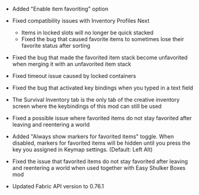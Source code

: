 - Added "Enable item favoriting" option

- Fixed compatibility issues with Inventory Profiles Next
    - Items in locked slots will no longer be quick stacked
    - Fixed the bug that caused favorite items to sometimes lose their favorite status after sorting

- Fixed the bug that made the favorited item stack become unfavorited when merging it with an unfavorited item stack

- Fixed timeout issue caused by locked containers

- Fixed the bug that activated key bindings when you typed in a text field

- The Survival Inventory tab is the only tab of the creative inventory screen where the keybindings of this mod can still be used

- Fixed a possible issue where favorited items do not stay favorited after leaving and reentering a world

- Added "Always show markers for favorited items" toggle. When disabled, markers for favorited items will be hidden until you press the key you assigned in Keymap settings. (Default: Left Alt)

- Fixed the issue that favorited items do not stay favorited after leaving and reentering a world when used together with Easy Shulker Boxes mod

- Updated Fabric API version to 0.76.1